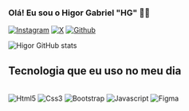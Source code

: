 ### Olá! Eu sou o Higor Gabriel "HG" 🤚🏽

[![Instagram](https://img.shields.io/badge/Instagram-E4405F?style=for-the-badge&logo=instagram&logoColor=white)](https://instagram.com/higor__hg)
[![X](https://img.shields.io/badge/Twitter-1DA1F2?style=for-the-badge&logo=twitter&logoColor=white)](https://x.com/Hg_yngvarr?t=T4xyl76lySvmHw8ZpoyRpA&s=09)
[![Github](https://img.shields.io/badge/GitHub-100000?style=for-the-badge&logo=github&logoColor=white)](https://github.com/yngvarrhg)

![Higor GitHub stats](https://github-readme-stats.vercel.app/api?username=yngvarrhg&show_icons=true&theme=synthwave)


## Tecnologia que eu uso no meu dia 

<div style="display: inline-block"><br>
<img align="center" alt="Html5" src="https://img.shields.io/badge/HTML5-E34F26?style=for-the-badge&logo=html5&logoColor=white">
</div>
<div style="display: inline-block"><br>
<img align="center" alt="Css3" src="https://img.shields.io/badge/CSS3-1572B6?style=for-the-badge&logo=css3&logoColor=white">
</div>
<div style="display: inline-block"><br>
<img align="center" alt="Bootstrap" src="https://img.shields.io/badge/Bootstrap-563D7C?style=for-the-badge&logo=bootstrap&logoColor=white">
</div>
<div style="display: inline-block"><br>
<img align="center" alt="Javascript" src="https://img.shields.io/badge/JavaScript-323330?style=for-the-badge&logo=javascript&logoColor=F7DF1E">
</div>
<div style="display: inline-block"><br>
<img align="center" alt="Figma" src="https://img.shields.io/badge/Figma-F24E1E?style=for-the-badge&logo=figma&logoColor=white">
</div>
<br>

